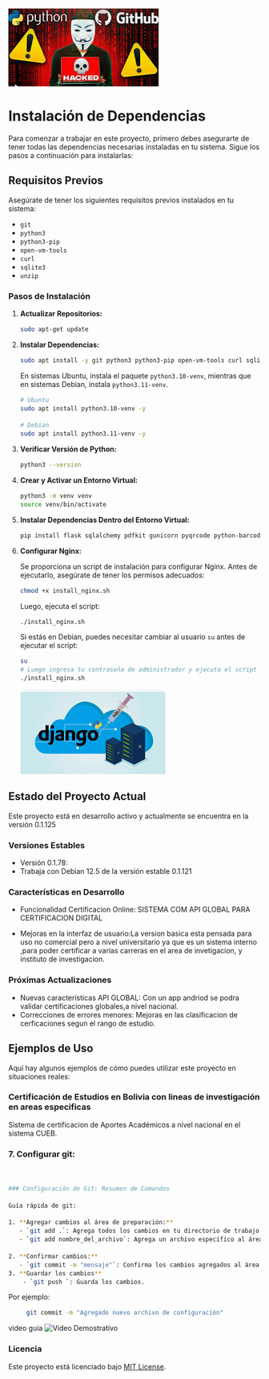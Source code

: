 ![Texto alternativo](/static/servidor_db_/1.png)

# Instalación de Dependencias

Para comenzar a trabajar en este proyecto, primero debes asegurarte de tener todas las dependencias necesarias instaladas en tu sistema. Sigue los pasos a continuación para instalarlas:

## Requisitos Previos

Asegúrate de tener los siguientes requisitos previos instalados en tu sistema:

- `git`
- `python3`
- `python3-pip`
- `open-vm-tools`
- `curl`
- `sqlite3`
- `unzip`

### Pasos de Instalación

1. **Actualizar Repositorios:**

   ```bash
   sudo apt-get update
   ```

2. **Instalar Dependencias:**

   ```bash
   sudo apt install -y git python3 python3-pip open-vm-tools curl sqlite3 unzip
   ```

   En sistemas Ubuntu, instala el paquete `python3.10-venv`, mientras que en sistemas Debian, instala `python3.11-venv`.

   ```bash
   # Ubuntu
   sudo apt install python3.10-venv -y

   # Debian
   sudo apt install python3.11-venv -y
   ```

3. **Verificar Versión de Python:**

   ```bash
   python3 --version
   ```

4. **Crear y Activar un Entorno Virtual:**

   ```bash
   python3 -m venv venv
   source venv/bin/activate
   ```

5. **Instalar Dependencias Dentro del Entorno Virtual:**

   ```bash
   pip install flask sqlalchemy pdfkit gunicorn pyqrcode python-barcode qrcode pillow
   ```

6. **Configurar Nginx:**

   Se proporciona un script de instalación para configurar Nginx. Antes de ejecutarlo, asegúrate de tener los permisos adecuados:

   ```bash
   chmod +x install_nginx.sh
   ```

   Luego, ejecuta el script:

   ```bash
   ./install_nginx.sh
   ```

   Si estás en Debian, puedes necesitar cambiar al usuario `su` antes de ejecutar el script:

   ```bash
   su
   # Luego ingresa tu contraseña de administrador y ejecuta el script
   ./install_nginx.sh
   ```
   ![Texto alternativo](/static/servidor_db_/2.png)

## Estado del Proyecto Actual

Este proyecto está en desarrollo activo y actualmente se encuentra en la versión 0.1.125

### Versiones Estables

- Versión 0.1.78:
- Trabaja con Debian 12.5 de la versión estable 0.1.121

### Características en Desarrollo

- Funcionalidad Certificacion Online: SISTEMA COM API GLOBAL PARA CERTIFICACION DIGITAL
  
- Mejoras en la interfaz de usuario:La version basica esta pensada para uso no comercial pero a nivel universitario ya que es  un sistema interno ,para poder certificar a varias carreras en el area de invetigacion, y  instituto de investigacion.

### Próximas Actualizaciones

- Nuevas características API GLOBAL: Con un app andriod se podra validar certificaciones globales,a nivel nacional.
- Correcciones de errores menores: Mejoras en las clasificacion de cerficaciones segun el rango de estudio.

## Ejemplos de Uso

Aquí hay algunos ejemplos de cómo puedes utilizar este proyecto en situaciones reales:

###  Certificación de Estudios en Bolivia con lineas de investigación en areas especificas

Sistema de certificacion de Aportes Académicos a nivel nacional  en el sistema CUEB.
### 7. **Configurar git:**

```bash


### Configuración de Git: Resumen de Comandos

Guía rápida de git:

1. **Agregar cambios al área de preparación:**
   - `git add .`: Agrega todos los cambios en tu directorio de trabajo al área de preparación.
   - `git add nombre_del_archivo`: Agrega un archivo específico al área de preparación. Reemplaza `nombre_del_archivo` con el nombre del archivo que deseas agregar.

2. **Confirmar cambios:**
   - `git commit -m "mensaje"`: Confirma los cambios agregados al área de preparación con un mensaje descriptivo que explica qué cambios realizaste. Reemplaza `"mensaje"` con una descripción clara de tus cambios.
3. **Guardar los cambios**
    - `git push `: Guarda los cambios.

```
Por ejemplo:

```bash
     git commit -m "Agregado nuevo archivo de configuración"
```

video guia
![Video Demostrativo](enlace_al_video)

### Licencia
Este proyecto está licenciado bajo [MIT License](LICENSE).